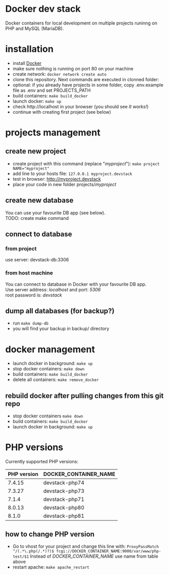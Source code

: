 # Docker dev stack
Docker containers for local development on multiple projects runinng on PHP and MySQL (MariaDB).

# installation
- install [Docker](https://www.docker.com/products/docker-desktop)
- make sure nothing is running on port 80 on your machine
- create network: `docker network create auto`
- clone this repository. Next commands are executed in clonned folder:
- optional: if you already have projects in some folder, copy .env.example file as .env and set PROJECTS_PATH
- build containers: `make build_docker`
- launch docker: `make up`
- check http://localhost in your browser (you should see *It works!*)
- continue with creating first project (see below)

# projects management
## create new project
- create project with this command (replace "*myproject*"): `make project NAME="myproject"`
- add line to your hosts file: `127.0.0.1 myproject.devstack`
- test in browser: http://myproject.devstack
- place your code in new folder projects/*myproject*

## create new database
You can use your favourite DB app (see below).\
TODO: create make command

## connect to database
### from project
use server: devstack-db:3306
### from host machine
You can connect to database in Docker with your favourite DB app.\
Use server address: *localhost* and port: *5306*\
root password is: *devstack*

## dump all databases (for backup?)
- run `make dump-db`
- you will find your backup in backup/ directory

# docker management
- launch docker in background: `make up`
- stop docker containers: `make down`
- build containers: `make build_docker`
- delete all containers: `make remove_docker`

## rebuild docker after pulling changes from this git repo
- stop docker containers `make down`
- build containers: `make build_docker`
- launch docker in background: `make up`

# PHP versions

Currently supported PHP versions:

PHP version | DOCKER_CONTAINER_NAME
--- | ---
7.4.15 | devstack-php74
7.3.27 | devstack-php73
7.1.4 | devstack-php71
8.0.13 | devstack-php80
8.1.0 | devstack-php81

## how to change PHP version
- Go to vhost for your project and change this line with:
`ProxyPassMatch ^/(.*\.php(/.*)?)$ fcgi://DOCKER_CONTAINER_NAME:9000/var/www/php-test/$1`
Instead of *DOCKER_CONTAINER_NAME* use name from table above
- restart apache: `make apache_restart`